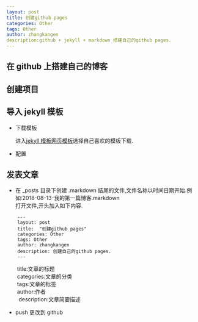 ```yaml
---
layout: post
title: 创建github pages
categories: Other
tags: Other
author: zhangkangen
description:github + jekyll + markdown 搭建自己的github pages.
---
```


在 github 上搭建自己的博客
--

创建项目
---

导入 jekyll 模板
---
* 下载模板
    
    进入[jekyll 模板网页模板](http://jekyllthemes.org/)选择自己喜欢的模板下载.<br>
    
* 配置

发表文章
---
* 在 _posts 目录下创建 .markdown 结尾的文件,文件名称以时间日期开始.例如:2018-08-13-我的第一篇博客.markdown <br>
   打开文件,开头加入如下内容. 
```
    ---
    layout: post
    title:  "创建github pages"
    categories: Other
    tags: Other
    author: zhangkangen
    description: 创建自己的github pages.
    ---
``` 
&ensp;&ensp;&ensp;&ensp;title:文章的标题 <br>
&ensp;&ensp;&ensp;&ensp;categories:文章的分类<br>
&ensp;&ensp;&ensp;&ensp;tags:文章的标签<br>
&ensp;&ensp;&ensp;&ensp;author:作者<br>
&ensp;&ensp;&ensp;&ensp; description:文章简要描述<br>

* push 更改到 github
